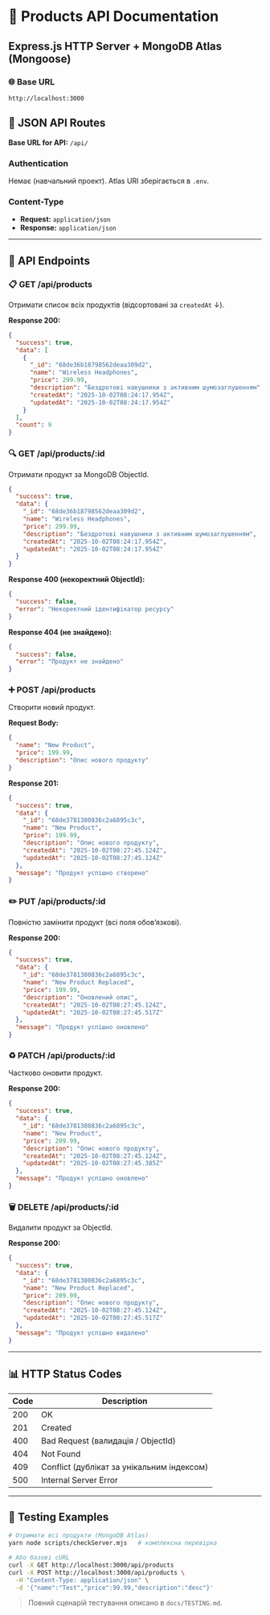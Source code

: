 # 🚀 Products API Documentation

## Express.js HTTP Server + MongoDB Atlas (Mongoose)

### 🌐 Base URL

```
http://localhost:3000
```

## 📱 JSON API Routes

**Base URL for API:** `/api/`

### Authentication

Немає (навчальний проект). Atlas URI зберігається в `.env`.

### Content-Type

- **Request:** `application/json`
- **Response:** `application/json`

---

## 🔗 API Endpoints

### 📋 GET /api/products

Отримати список всіх продуктів (відсортовані за `createdAt` ↓).

**Response 200:**

```json
{
  "success": true,
  "data": [
    {
      "_id": "68de36b18798562deaa309d2",
      "name": "Wireless Headphones",
      "price": 299.99,
      "description": "Бездротові навушники з активним шумозаглушенням",
      "createdAt": "2025-10-02T08:24:17.954Z",
      "updatedAt": "2025-10-02T08:24:17.954Z"
    }
  ],
  "count": 9
}
```

### 🔍 GET /api/products/:id

Отримати продукт за MongoDB ObjectId.

```json
{
  "success": true,
  "data": {
    "_id": "68de36b18798562deaa309d2",
    "name": "Wireless Headphones",
    "price": 299.99,
    "description": "Бездротові навушники з активним шумозаглушенням",
    "createdAt": "2025-10-02T08:24:17.954Z",
    "updatedAt": "2025-10-02T08:24:17.954Z"
  }
}
```

**Response 400 (некоректний ObjectId):**

```json
{
  "success": false,
  "error": "Некоректний ідентифікатор ресурсу"
}
```

**Response 404 (не знайдено):**

```json
{
  "success": false,
  "error": "Продукт не знайдено"
}
```

### ➕ POST /api/products

Створити новий продукт.

**Request Body:**

```json
{
  "name": "New Product",
  "price": 199.99,
  "description": "Опис нового продукту"
}
```

**Response 201:**

```json
{
  "success": true,
  "data": {
    "_id": "68de3781380836c2a6895c3c",
    "name": "New Product",
    "price": 199.99,
    "description": "Опис нового продукту",
    "createdAt": "2025-10-02T08:27:45.124Z",
    "updatedAt": "2025-10-02T08:27:45.124Z"
  },
  "message": "Продукт успішно створено"
}
```

### ✏️ PUT /api/products/:id

Повністю замінити продукт (всі поля обовʼязкові).

**Response 200:**

```json
{
  "success": true,
  "data": {
    "_id": "68de3781380836c2a6895c3c",
    "name": "New Product Replaced",
    "price": 199.99,
    "description": "Оновлений опис",
    "createdAt": "2025-10-02T08:27:45.124Z",
    "updatedAt": "2025-10-02T08:27:45.517Z"
  },
  "message": "Продукт успішно оновлено"
}
```

### ♻️ PATCH /api/products/:id

Частково оновити продукт.

**Response 200:**

```json
{
  "success": true,
  "data": {
    "_id": "68de3781380836c2a6895c3c",
    "name": "New Product",
    "price": 209.99,
    "description": "Опис нового продукту",
    "createdAt": "2025-10-02T08:27:45.124Z",
    "updatedAt": "2025-10-02T08:27:45.385Z"
  },
  "message": "Продукт успішно оновлено"
}
```

### 🗑️ DELETE /api/products/:id

Видалити продукт за ObjectId.

**Response 200:**

```json
{
  "success": true,
  "data": {
    "_id": "68de3781380836c2a6895c3c",
    "name": "New Product Replaced",
    "price": 209.99,
    "description": "Опис нового продукту",
    "createdAt": "2025-10-02T08:27:45.124Z",
    "updatedAt": "2025-10-02T08:27:45.517Z"
  },
  "message": "Продукт успішно видалено"
}
```

---

## 📊 HTTP Status Codes

| Code | Description                                |
| ---- | ------------------------------------------ |
| 200  | OK                                         |
| 201  | Created                                    |
| 400  | Bad Request (валидація / ObjectId)         |
| 404  | Not Found                                  |
| 409  | Conflict (дублікат за унікальним індексом) |
| 500  | Internal Server Error                      |

---

## 🧪 Testing Examples

```bash
# Отримати всі продукти (MongoDB Atlas)
yarn node scripts/checkServer.mjs   # комплексна перевірка

# Або базові cURL
curl -X GET http://localhost:3000/api/products
curl -X POST http://localhost:3000/api/products \
  -H "Content-Type: application/json" \
  -d '{"name":"Test","price":99.99,"description":"desc"}'
```

> Повний сценарій тестування описано в `docs/TESTING.md`.
